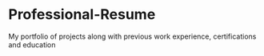 # Professional-Resume
My portfolio of projects along with previous work experience, certifications and education
